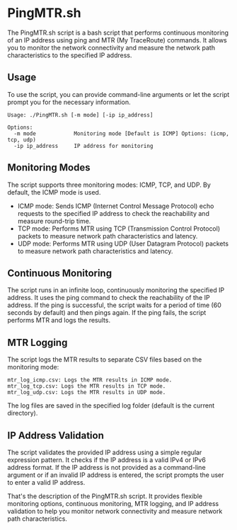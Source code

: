 # PingMTR.sh

The PingMTR.sh script is a bash script that performs continuous monitoring of an IP address using ping and MTR (My TraceRoute) commands. It allows you to monitor the network connectivity and measure the network path characteristics to the specified IP address.

## Usage

To use the script, you can provide command-line arguments or let the script prompt you for the necessary information.

```
Usage: ./PingMTR.sh [-m mode] [-ip ip_address]

Options:
  -m mode            Monitoring mode [Default is ICMP] Options: (icmp, tcp, udp)
  -ip ip_address     IP address for monitoring
```

## Monitoring Modes

The script supports three monitoring modes: ICMP, TCP, and UDP. By default, the ICMP mode is used.

* ICMP mode: Sends ICMP (Internet Control Message Protocol) echo requests to the specified IP address to check the reachability and measure round-trip time.
* TCP mode: Performs MTR using TCP (Transmission Control Protocol) packets to measure network path characteristics and latency.
* UDP mode: Performs MTR using UDP (User Datagram Protocol) packets to measure network path characteristics and latency.

## Continuous Monitoring

The script runs in an infinite loop, continuously monitoring the specified IP address. It uses the ping command to check the reachability of the IP address. If the ping is successful, the script waits for a period of time (60 seconds by default) and then pings again. If the ping fails, the script performs MTR and logs the results.

## MTR Logging

The script logs the MTR results to separate CSV files based on the monitoring mode:

    mtr_log_icmp.csv: Logs the MTR results in ICMP mode.
    mtr_log_tcp.csv: Logs the MTR results in TCP mode.
    mtr_log_udp.csv: Logs the MTR results in UDP mode.

The log files are saved in the specified log folder (default is the current directory).
## IP Address Validation

The script validates the provided IP address using a simple regular expression pattern. It checks if the IP address is a valid IPv4 or IPv6 address format. If the IP address is not provided as a command-line argument or if an invalid IP address is entered, the script prompts the user to enter a valid IP address.

That's the description of the PingMTR.sh script. It provides flexible monitoring options, continuous monitoring, MTR logging, and IP address validation to help you monitor network connectivity and measure network path characteristics.
